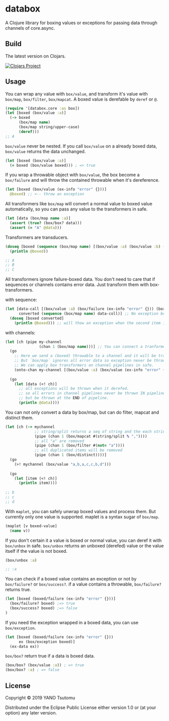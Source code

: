# databox

A Clojure library for boxing values or exceptions for passing data through channels of core.async.

## Build

The latest version on Clojars.

[![Clojars Project](https://img.shields.io/clojars/v/databox.svg)](https://clojars.org/databox)

## Usage

You can wrap any value with `box/value`, and transform it's value with `box/map`, `box/filter`, `box/mapcat`. 
A boxed value is derefable by `deref` or `@`.

```clojure
(require '[databox.core :as box])
(let [boxed (box/value :a)]
  (-> boxed
      (box/map name)
      (box/map string/upper-case)
      (deref)))
;; A
```

`box/value` never be nested. If you call `box/value` on a already boxed data, `box/value` returns the data unchanged.

```clojure
(let [boxed (box/value :a)]
  (= boxed (box/value boxed))) ; => true
```

If you wrap a throwable object with `box/value`, the box become a `box/failure` and will throw the contained throwable when it's dereference.

```clojure
(let [boxed (box/value (ex-info "error" {}))]
  @boxed) ;; <-- throw an exception
```

All transformers like `box/map` will convert a normal value to boxed value automatically, so you can pass any value to the transformers in safe.

```clojure
(let [data (box/map name :a)]
  (assert (true? (box/box? data)))
  (assert (= "A" @data)))
```

Transformers are transducers.

```clojure
(doseq [boxed (sequence (box/map name) [(box/value :a) (box/value :b) (box/value :c)])]
  (println @boxed))

;; A
;; B
;; C
```

All transformers ignore failure-boxed data. You don't need to care that if sequences or channels contains error data. Just transform them with box-transformers.

with sequence:

```clojure
(let [data-call [(box/value :a) (box/failure (ex-info "error" {})) (box/value :c)]]
      converted (sequence (box/map name) data-coll)] ;; No exception because failure-box is ignored by box/map
  (doseq [boxed converted]
    (println @boxed))) ;; will thow an exception when the second item is unwrapped.
```

with channels:

```clojure
(let [ch (pipe my-channel
               (chan 1 (box/map name)))] ;; You can connect a tranformer as a transducer to a channel.
  (go
    ;; Here we send a (boxed) throwable to a channel and it will be transformed by `box/map`, 
    ;; But `box/map` ignores all error data so exception never be thrown. 
    ;; We can apply box transformers on channel pipelines in safe.
    (onto-chan my-channel [(box/value :a) (box/value (ex-info "error" {})) (box/value :c)]))
    
  (go
    (let [data (<! ch)]
      ;; all exceptions will be thrown when it derefed.
      ;; so all errors in channel pipelines never be thrown IN pipeline, 
      ;; but be thrown at the END of pipeline. 
      (println @data))))
```

You can not only convert a data by box/map, but can do filter, mapcat and distinct them.

```clojure
(let [ch (-> mychannel
             ;; string/split returns a seq of string and the each string will be boxed by `box/mapcat`
             (pipe (chan 1 (box/mapcat #(string/split % ",")))) 
             ;; all "a" are removed
             (pipe (chan 1 (box/filter #(not= "a"))))
             ;; all duplicated items will be removed
             (pipe (chan 1 (box/distinct))))]
  (go
    (>! mychannel (box/value "a,b,a,c,c,b,d")))
    
  (go
    (let [item (<! ch)]
      (println item))))
      
;; b
;; c
;; d
```

With `maplet`, you can safely unwrap boxed values and process them. But currently only one value is supported.
maplet is a syntax sugar of `box/map`.

```clojure
(maplet [v boxed-value]
  (name v))
```

If you don't certain it a value is boxed or normal value, you can deref it with `box/unbox` in safe.
`box/unbox` returns an unboxed (derefed) value or the value itself if the value is not boxed. 

```clojure
(box/unbox :a)

;; :a
```

You can check if a boxed value contains an exception or not by `box/failure?` or `box/success?`.
if a value contains a throwable, `box/failure?` returns true.

```clojure
(let [boxed (boxed/failure (ex-info "error" {}))]
  (box/failure? boxed) ;=> true
  (box/success? boxed) ;=> false
)
```

If you need the exception wrapped in a boxed data, you can use `box/exception`.

```clojure
(let [boxed (boxed/failure (ex-info "error" {}))
      ex (box/exception boxed)]
  (ex-data ex))
```

`box/box?` return true if a data is boxed data.

```clojure
(box/box? (box/value :a)) ; => true
(box/box? :a) ; => false
```


## License

Copyright © 2019 YANO Tsutomu

Distributed under the Eclipse Public License either version 1.0 or (at
your option) any later version.
